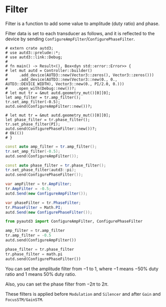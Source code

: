 # Filter

Filter is a function to add some value to amplitude (duty ratio) and phase.

Filter data is set to each transducer as follows, and it is reflected to the device by sending `ConfigureAmpFilter`/`ConfigurePhaseFilter`.

```rust,edition2021
# extern crate autd3;
# use autd3::prelude::*;
# use autd3::link::Debug;
# 
# fn main() -> Result<(), Box<dyn std::error::Error>> {
# let mut autd = Controller::builder()
#     .add_device(AUTD3::new(Vector3::zeros(), Vector3::zeros()))
#     .add_device(AUTD3::new(Vector3::new(0., 0., AUTD3::DEVICE_WIDTH), Vector3::new(0., PI/2.0, 0.)))
#    .open_with(Debug::new())?;
# let mut tr = &mut autd.geometry_mut()[0][0];
let amp_filter = tr.amp_filter();
tr.set_amp_filter(-0.5);
autd.send(ConfigureAmpFilter::new())?;

# let mut tr = &mut autd.geometry_mut()[0][0];
let phase_filter = tr.phase_filter();
tr.set_phase_filter(PI);
autd.send(ConfigurePhaseFilter::new())?;
# Ok(())
# }
```

```cpp
const auto amp_filter = tr.amp_filter();
tr.set_amp_filter(-0.5);
autd.send(ConfigureAmpFilter());

const auto phase_filter = tr.phase_filter();
tr.set_phase_filter(autd3::pi);
autd.send(ConfigurePhaseFilter());
```

```cs
var ampFilter = tr.AmpFilter;
tr.AmpFilter = -0.5;
autd.Send(new ConfigureAmpFilter());

var phaseFilter = tr.PhaseFilter;
tr.PhaseFilter = Math.PI;
autd.Send(new ConfigurePhaseFilter());
```

```python
from pyautd3 import ConfigureAmpFilter, ConfigurePhaseFilter

amp_filter = tr.amp_filter
tr.amp_filter = -0.5
autd.send(ConfigureAmpFilter())

phase_filter = tr.phase_filter
tr.phase_filter = math.pi
autd.send(ConfigurePhaseFilter())
```

You can set the amplitude filter from $-1$ to $1$, where $-1$ means $-50\%$ duty ratio and $1$ means $50\%$ duty ratio.

Also, you can set the phase filter from $-2\pi$ to $2\pi$.

These filters is applied before `Modulation` and `Silencer` and after `Gain` and `FocusSTM/GainSTM`.
